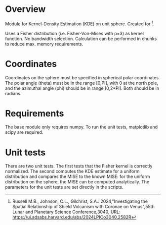 # Overview
Module for Kernel-Density Estimation (KDE) on unit sphere. Created for [^1].

Uses a Fisher distribution (i.e. Fisher-Von-Mises with p=3) as kernel function. No bandwidth selection. Calculation can be performed
in chunks to reduce max. memory requirements. 

# Coordinates

Coordinates on the sphere must be specified in spherical polar coordinates. The polar angle (theta) must be in the range [0,PI], with
0 at the north pole, and the azimuthal angle (phi) should be in range [0,2*PI]. Both should be in radians. 

# Requirements 

The base module only requires numpy. To run the unit tests, matplotlib and scipy are required. 

# Unit tests

There are two unit tests. The first tests that the Fisher kernel is correctly normalized. The second computes the KDE estimate
for a uniform distribution and compares the MISE to the known MISE: for the uniform distribution on the sphere, the MISE can be computed analytically.
The parameters for the unit tests are set directly in the scripts. 

[^1]: Russell M.B., Johnson, C.L., Gilchrist, S.A.: 2024,"Investigating the Spatial Relationship of Shield Volcanism with Coronae on Venus",55th Lunar and Planetary Science Conference,3040,
      URL: https://ui.adsabs.harvard.edu/abs/2024LPICo3040.2582R
